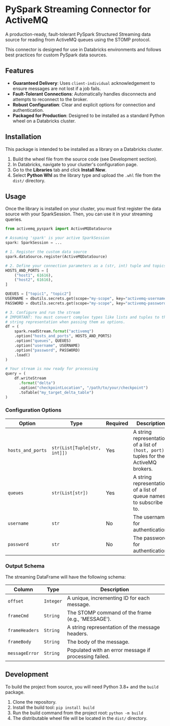 # PySpark Streaming Connector for ActiveMQ

A production-ready, fault-tolerant PySpark Structured Streaming data source for reading from ActiveMQ queues using the STOMP protocol.

This connector is designed for use in Databricks environments and follows best practices for custom PySpark data sources.

## Features

-   **Guaranteed Delivery**: Uses `client-individual` acknowledgement to ensure messages are not lost if a job fails.
-   **Fault-Tolerant Connections**: Automatically handles disconnects and attempts to reconnect to the broker.
-   **Robust Configuration**: Clear and explicit options for connection and authentication.
-   **Packaged for Production**: Designed to be installed as a standard Python wheel on a Databricks cluster.

## Installation

This package is intended to be installed as a library on a Databricks cluster.

1.  Build the wheel file from the source code (see Development section).
2.  In Databricks, navigate to your cluster's configuration page.
3.  Go to the **Libraries** tab and click **Install New**.
4.  Select **Python Whl** as the library type and upload the `.whl` file from the `dist/` directory.

## Usage

Once the library is installed on your cluster, you must first register the data source with your SparkSession. Then, you can use it in your streaming queries.

```python
from activemq_pyspark import ActiveMQDataSource

# Assuming 'spark' is your active SparkSession
spark: SparkSession = ...

# 1. Register the custom data source
spark.dataSource.register(ActiveMQDataSource)

# 2. Define your connection parameters as a (str, int) tuple and topics/queues as a list of strings
HOSTS_AND_PORTS = [
    ("host1", 61616),
    ("host2", 61616),
]

QUEUES = ["topic1", "topic2"]
USERNAME = dbutils.secrets.get(scope="my-scope", key="activemq-username")
PASSWORD = dbutils.secrets.get(scope="my-scope", key="activemq-password")

# 3. Configure and run the stream
# IMPORTANT: You must convert complex types like lists and tuples to their
# string representation when passing them as options.
df = (
    spark.readStream.format("activemq")
    .option("hosts_and_ports", HOSTS_AND_PORTS)
    .option("queues", QUEUES)
    .option("username", USERNAME)
    .option("password", PASSWORD)
    .load()
)

# Your stream is now ready for processing
query = (
    df.writeStream
      .format("delta")
      .option("checkpointLocation", "/path/to/your/checkpoint")
      .toTable("my_target_delta_table")
)
```

### Configuration Options

| Option              | Type                               | Required | Description                                                                                             |
| ------------------- | ---------------------------------- | -------- | ------------------------------------------------------------------------------------------------------- |
| `hosts_and_ports`   | `str(List[Tuple[str, int]])`       | Yes      | A string representation of a list of `(host, port)` tuples for the ActiveMQ brokers.                    |
| `queues`            | `str(List[str])`                   | Yes      | A string representation of a list of queue names to subscribe to.                                       |
| `username`          | `str`                              | No       | The username for authentication.                                                                        |
| `password`          | `str`                              | No       | The password for authentication.                                                                        |

### Output Schema

The streaming DataFrame will have the following schema:

| Column         | Type      | Description                                           |
| -------------- | --------- | ----------------------------------------------------- |
| `offset`       | `Integer` | A unique, incrementing ID for each message.           |
| `frameCmd`     | `String`  | The STOMP command of the frame (e.g., 'MESSAGE').     |
| `frameHeaders` | `String`  | A string representation of the message headers.       |
| `frameBody`    | `String`  | The body of the message.                              |
| `messageError` | `String`  | Populated with an error message if processing failed. |

## Development

To build the project from source, you will need Python 3.8+ and the `build` package.

1.  Clone the repository.
2.  Install the build tool: `pip install build`
3.  Run the build command from the project root: `python -m build`
4.  The distributable wheel file will be located in the `dist/` directory.
